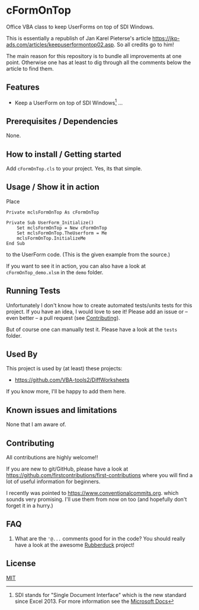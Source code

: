 
# cFormOnTop

Office VBA class to keep UserForms on top of SDI Windows.

This is essentially a republish of Jan Karel Pieterse's article
    <https://jkp-ads.com/articles/keepuserformontop02.asp>.
So all credits go to him!

The main reason for this repository is to bundle all improvements at one point.
Otherwise one has at least to dig through all the comments below the article to
find them.

## Features

- Keep a UserForm on top of SDI Windows[^1] ...

[^1]: SDI stands for "Single Document Interface" which is the new standard
      since Excel 2013. For more information see the
      [Microsoft Docs](https://docs.microsoft.com/en-us/office/vba/excel/concepts/programming-for-the-single-document-interface-in-excel)

## Prerequisites / Dependencies

None.

## How to install / Getting started

Add `cFormOnTop.cls` to your project.
Yes, its that simple.

## Usage / Show it in action

Place

```vba
Private mclsFormOnTop As cFormOnTop

Private Sub UserForm_Initialize()
    Set mclsFormOnTop = New cFormOnTop
    Set mclsFormOnTop.TheUserform = Me
    mclsFormOnTop.InitializeMe
End Sub
```

to the UserForm code. (This is the given example from the source.)

If you want to see it in action, you can also have a look at
`cFormOnTop_demo.xlsm` in the `demo` folder.

## Running Tests

Unfortunately I don't know how to create automated tests/units tests for this
project. If you have an idea, I would love to see it! Please add an issue or
– even better – a pull request (see [Contributing](#contributing)).

But of course one can manually test it. Please have a look at the `tests`
folder.

## Used By

This project is used by (at least) these projects:

- <https://github.com/VBA-tools2/DiffWorksheets>

If you know more, I'll be happy to add them here.

## Known issues and limitations

None that I am aware of.

## Contributing

All contributions are highly welcome!!

If you are new to git/GitHub, please have a look at
    <https://github.com/firstcontributions/first-contributions>
where you will find a lot of useful information for beginners.

I recently was pointed to
    <https://www.conventionalcommits.org>.
which sounds very promising. I'll use them from now on too (and hopefully don't
forget it in a hurry.)

## FAQ

1. What are the `'@...` comments good for in the code?
   You should really have a look at the awesome
   [Rubberduck](https://rubberduckvba.com/) project!

## License

[MIT](https://choosealicense.com/licenses/mit/)
